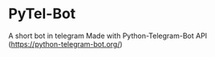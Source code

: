 # PyTel-Bot
A short bot in telegram
Made with Python-Telegram-Bot API (https://python-telegram-bot.org/)